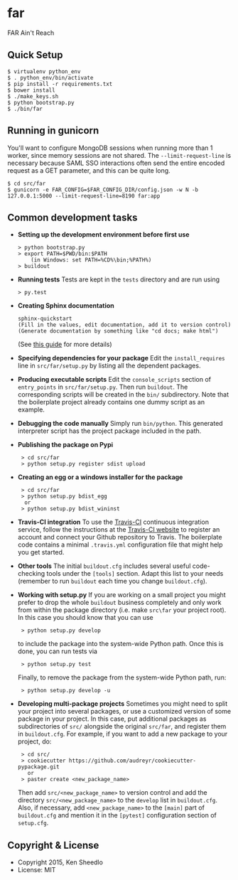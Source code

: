 # far
FAR Ain't Reach

## Quick Setup

```
$ virtualenv python_env
$ . python_env/bin/activate
$ pip install -r requirements.txt
$ bower install
$ ./make_keys.sh
$ python bootstrap.py
$ ./bin/far
```

## Running in gunicorn

You'll want to configure MongoDB sessions when running more than 1 worker,
since memory sessions are not shared. The `--limit-request-line` is necessary
because SAML SSO interactions often send the entire encoded request as a GET
parameter, and this can be quite long.

```
$ cd src/far
$ gunicorn -e FAR_CONFIG=$FAR_CONFIG_DIR/config.json -w N -b 127.0.0.1:5000 --limit-request-line=8190 far:app
```

Common development tasks
------------------------

  * **Setting up the development environment before first use**

        > python bootstrap.py
        > export PATH=$PWD/bin:$PATH
            (in Windows: set PATH=%CD%\bin;%PATH%)
        > buildout

  * **Running tests**
    Tests are kept in the `tests` directory and are run using

        > py.test

  * **Creating Sphinx documentation**

        sphinx-quickstart
        (Fill in the values, edit documentation, add it to version control)
        (Generate documentation by something like "cd docs; make html")

    (See [this guide](http://sphinx-doc.org/tutorial.html) for more details)

  * **Specifying dependencies for your package**
    Edit the `install_requires` line in `src/far/setup.py` by listing all the dependent packages.

  * **Producing executable scripts**
    Edit the `console_scripts` section of `entry_points` in `src/far/setup.py`. Then run `buildout`. The corresponding scripts will be created in the `bin/` subdirectory. Note that the boilerplate project already contains one dummy script as an example.

  * **Debugging the code manually**
    Simply run `bin/python`. This generated interpreter script has the project package included in the path.

  * **Publishing the package on Pypi**

         > cd src/far
         > python setup.py register sdist upload

  * **Creating an egg or a windows installer for the package**

         > cd src/far
         > python setup.py bdist_egg
          or
         > python setup.py bdist_wininst

  * **Travis-CI integration**
    To use the [Travis-CI](https://travis-ci.org/) continuous integration service, follow the instructions at the [Travis-CI website](https://travis-ci.org/) to register an account and connect your Github repository to Travis. The boilerplate code contains a minimal `.travis.yml` configuration file that might help you get started.

  * **Other tools**
    The initial `buildout.cfg` includes several useful code-checking tools under the `[tools]` section. Adapt this list to your needs (remember to run `buildout` each time you change `buildout.cfg`).

  * **Working with setup.py**
    If you are working on a small project you might prefer to drop the whole `buildout` business completely and only work from within the package directory (i.e. make `src\far` your project root). In this case you should know that you can use

         > python setup.py develop

    to include the package into the system-wide Python path. Once this is done, you can run tests via

         > python setup.py test

    Finally, to remove the package from the system-wide Python path, run:

         > python setup.py develop -u

  * **Developing multi-package projects**
    Sometimes you might need to split your project into several packages, or use a customized version of some package in your project. In this case, put additional packages as subdirectories of `src/` alongside the original `src/far`, and register them in `buildout.cfg`. For example, if you want to add a new package to your project, do:

         > cd src/
         > cookiecutter https://github.com/audreyr/cookiecutter-pypackage.git
           or
         > paster create <new_package_name>

    Then add `src/<new_package_name>` to version control and add the directory `src/<new_package_name>` to the `develop` list in `buildout.cfg`. Also, if necessary, add `<new_package_name>` to the `[main]` part of `buildout.cfg` and mention it in the `[pytest]` configuration section of `setup.cfg`.

Copyright & License
-------------------

  * Copyright 2015, Ken Sheedlo
  * License: MIT
